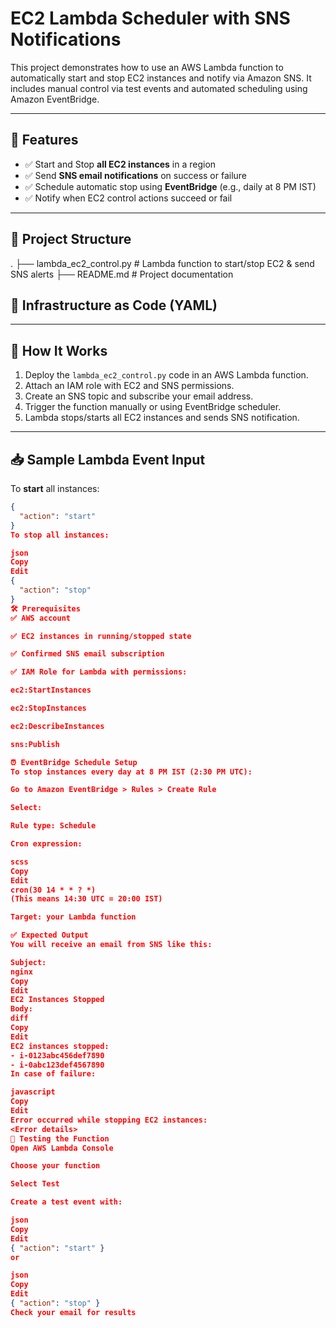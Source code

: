 # EC2 Lambda Scheduler with SNS Notifications

This project demonstrates how to use an AWS Lambda function to automatically start and stop EC2 instances and notify via Amazon SNS. It includes manual control via test events and automated scheduling using Amazon EventBridge.

---

## 📌 Features

- ✅ Start and Stop **all EC2 instances** in a region
- ✅ Send **SNS email notifications** on success or failure
- ✅ Schedule automatic stop using **EventBridge** (e.g., daily at 8 PM IST)
- ✅ Notify when EC2 control actions succeed or fail

---

## 📁 Project Structure

.
├── lambda_ec2_control.py # Lambda function to start/stop EC2 & send SNS alerts
├── README.md # Project documentation

## 🧱 Infrastructure as Code (YAML)
---
## 🚀 How It Works

1. Deploy the `lambda_ec2_control.py` code in an AWS Lambda function.
2. Attach an IAM role with EC2 and SNS permissions.
3. Create an SNS topic and subscribe your email address.
4. Trigger the function manually or using EventBridge scheduler.
5. Lambda stops/starts all EC2 instances and sends SNS notification.

---

## 📥 Sample Lambda Event Input

To **start** all instances:
```json
{
  "action": "start"
}
To stop all instances:

json
Copy
Edit
{
  "action": "stop"
}
🛠️ Prerequisites
✅ AWS account

✅ EC2 instances in running/stopped state

✅ Confirmed SNS email subscription

✅ IAM Role for Lambda with permissions:

ec2:StartInstances

ec2:StopInstances

ec2:DescribeInstances

sns:Publish

⏰ EventBridge Schedule Setup
To stop instances every day at 8 PM IST (2:30 PM UTC):

Go to Amazon EventBridge > Rules > Create Rule

Select:

Rule type: Schedule

Cron expression:

scss
Copy
Edit
cron(30 14 * * ? *)
(This means 14:30 UTC = 20:00 IST)

Target: your Lambda function

✅ Expected Output
You will receive an email from SNS like this:

Subject:
nginx
Copy
Edit
EC2 Instances Stopped
Body:
diff
Copy
Edit
EC2 instances stopped:
- i-0123abc456def7890
- i-0abc123def4567890
In case of failure:

javascript
Copy
Edit
Error occurred while stopping EC2 instances:
<Error details>
🧪 Testing the Function
Open AWS Lambda Console

Choose your function

Select Test

Create a test event with:

json
Copy
Edit
{ "action": "start" }
or

json
Copy
Edit
{ "action": "stop" }
Check your email for results

